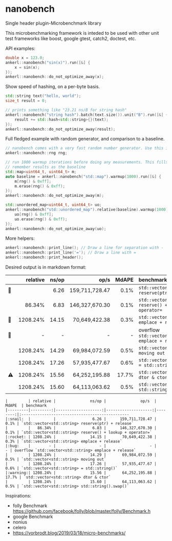 # nanobench
Single header plugin-Microbenchmark library

This microbenchmarking framework is inteded to be used with other unit test frameworks like boost, google gtest, catch2, doctest, etc.

API examples:


```cpp
double x = 123.0;
ankerl::nanobench("sin(x)").run([&] {
    x = sin(x);
});
ankerl::nanobench::do_not_optimize_away(x);
```

Show speed of hashing, on a per-byte basis.
```cpp
std::string text("hello, world");
size_t result = 0;

// prints something like "23.21 ns/B for string hash"
ankerl::nanobench("string hash").batch(text.size()).unit("B").run([&] {
    result += std::hash<std::string>{}(text);
});
ankerl::nanobench::do_not_optimize_away(result);
```

Full fledged example with random generator, and comparison to a baseline.

```cpp
// nanobench comes with a very fast random number generator. Use this in the benchmark. Initializes with random_device.
ankerl::nanobench::rng rng;

// run 1000 warmup iterations before doing any measurements. This fills the map so it's size is stable.
// remember results as the baseline
std::map<uint64_t, uint64_t> m;
auto baseline = ankerl::nanobench("std::map").warmup(1000).run([&] {
    m[rng() & 0xff];
    m.erase(rng() & 0xff);
});
ankerl::nanobench::do_not_optimize_away(m);

std::unordered_map<uint64_t, uint64_t> uo;
ankerl::nanobench("std::unordered_map").relative(baseline).warmup(1000).run([&] {
    uo[rng() & 0xff];
    uo.erase(rng() & 0xff);
});
ankerl::nanobench::do_not_optimize_away(uo);
```    

More helpers:

```cpp
ankerl::nanobench::print_line(); // Draw a line for separation with -
ankerl::nanobench::print_line('='); // Draw a line with =
ankerl::nanobench::print_header(); 
```

Desired output is in markdown format:

|         | relative |               ns/op |               op/s  |  MdAPE  | benchmark
|---------|---------:|--------------------:|--------------------:|--------:|:-----------------------------------------------
|:snail:  |          |                6.26 |      159,711,728.47 |    0.1% | `std::vector<std::string> reserve(ptr) + release`
|         |   86.34% |                6.83 |      146,327,670.30 |    0.1% | `std::vector<std::string> reserve() + lookup + operator=`
|:rocket: | 1208.24% |               14.15 |       70,649,422.38 |    0.3% | `std::vector<std::string> emplace + release`
|:bug:    |        - |                   - |                   - |       - | overflow `std::vector<std::string> emplace + release`
|         | 1208.24% |               14.29 |       69,984,072.59 |    0.5% | `std::vector<std::string> moving out`
|         | 1208.24% |               17.26 |       57,935,477.67 |    0.6% | `std::vector<std::string> = std::string()`
|:warning:| 1208.24% |               15.56 |       64,252,195.88 |   17.7% | `std::vector<std::string> dtor & ctor`
|         | 1208.24% |               15.60 |       64,113,063.62 |    0.5% | `std::vector<std::string> std::string().swap()`


```
|         | relative |               ns/op |               op/s  |  MdAPE  | benchmark
|---------|---------:|--------------------:|--------------------:|--------:|:-----------------------------------------------
|:snail:  |          |                6.26 |      159,711,728.47 |    0.1% | `std::vector<std::string> reserve(ptr) + release`
|         |   86.34% |                6.83 |      146,327,670.30 |    0.1% | `std::vector<std::string> reserve() + lookup + operator=`
|:rocket: | 1208.24% |               14.15 |       70,649,422.38 |    0.3% | `std::vector<std::string> emplace + release`
|:bug:    |        - |                   - |                   - |       - | overflow `std::vector<std::string> emplace + release`
|         | 1208.24% |               14.29 |       69,984,072.59 |    0.5% | `std::vector<std::string> moving out`
|         | 1208.24% |               17.26 |       57,935,477.67 |    0.6% | `std::vector<std::string> = std::string()`
|:warning:| 1208.24% |               15.56 |       64,252,195.88 |   17.7% | `std::vector<std::string> dtor & ctor`
|         | 1208.24% |               15.60 |       64,113,063.62 |    0.5% | `std::vector<std::string> std::string().swap()`
```

Inspirations:
* folly Benchmark https://github.com/facebook/folly/blob/master/folly/Benchmark.h
* google Benchmark
* nonius
* celero
* https://vorbrodt.blog/2019/03/18/micro-benchmarks/
